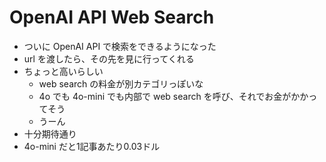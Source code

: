 # OpenAI API Web Search

- ついに OpenAI API で検索をできるようになった
- url を渡したら、その先を見に行ってくれる
- ちょっと高いらしい
  - web search の料金が別カテゴリっぽいな
  - 4o でも 4o-mini でも内部で web search を呼び、それでお金がかかってそう
  - うーん
- 十分期待通り
- 4o-mini だと1記事あたり0.03ドル

